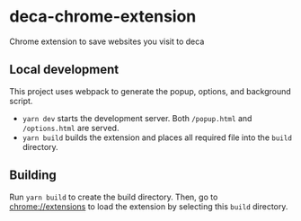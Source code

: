 # deca-chrome-extension

Chrome extension to save websites you visit to deca

## Local development

This project uses webpack to generate the popup, options, and background script.

- `yarn dev` starts the development server. Both `/popup.html` and `/options.html` are served.
- `yarn build` builds the extension and places all required file into the `build` directory.

## Building

Run `yarn build` to create the build directory. Then, go to [chrome://extensions](chrome://extensions) to load the extension by selecting this `build` directory.
